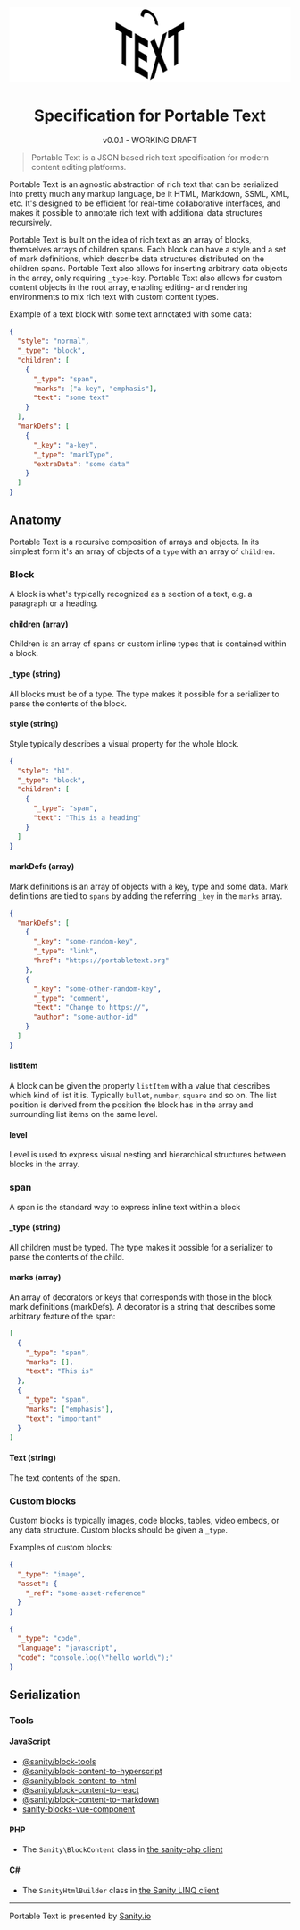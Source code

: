 ![Portable Text Logo](https://raw.githubusercontent.com/portabletext/portabletext/master/logo.svg?sanitize=true)

<div align="center">

<h1> Specification for Portable Text</h1>

<p>v0.0.1 - WORKING DRAFT</p>

</div>

> Portable Text is a JSON based rich text specification for modern content editing platforms.

Portable Text is an agnostic abstraction of rich text that can be serialized into pretty much any markup language, be it HTML, Markdown, SSML, XML, etc. It's designed to be efficient for real-time collaborative interfaces, and makes it possible to annotate rich text with additional data structures recursively.

Portable Text is built on the idea of rich text as an array of blocks, themselves arrays of children spans. Each block can have a style and a set of mark definitions, which describe data structures distributed on the children spans. Portable Text also allows for inserting arbitrary data objects in the array, only requiring `_type`-key. Portable Text also allows for custom content objects in the root array, enabling editing- and rendering environments to mix rich text with custom content types.

Example of a text block with some text annotated with some data:

```json
{
  "style": "normal",
  "_type": "block",
  "children": [
    {
      "_type": "span",
      "marks": ["a-key", "emphasis"],
      "text": "some text"
    }
  ],
  "markDefs": [
    {
      "_key": "a-key",
      "_type": "markType",
      "extraData": "some data"
    }
  ]
}
```

## Anatomy

Portable Text is a recursive composition of arrays and objects. In its simplest form it's an array of objects of a `type` with an array of `children`.

### Block

A block is what's typically recognized as a section of a text, e.g. a paragraph or a heading.

#### children (array)

Children is an array of spans or custom inline types that is contained within a block.

#### \_type (string)

All blocks must be of a type. The type makes it possible for a serializer to parse the contents of the block.

#### style (string)

Style typically describes a visual property for the whole block.

```json
{
  "style": "h1",
  "_type": "block",
  "children": [
    {
      "_type": "span",
      "text": "This is a heading"
    }
  ]
}
```

#### markDefs (array)

Mark definitions is an array of objects with a key, type and some data. Mark definitions are tied to `spans` by adding the referring `_key` in the `marks` array.

```json
{
  "markDefs": [
    {
      "_key": "some-random-key",
      "_type": "link",
      "href": "https://portabletext.org"
    },
    {
      "_key": "some-other-random-key",
      "_type": "comment",
      "text": "Change to https://",
      "author": "some-author-id"
    }
  ]
}
```

#### listItem

A block can be given the property `listItem` with a value that describes which kind of list it is. Typically `bullet`, `number`, `square` and so on. The list position is derived from the position the block has in the array and surrounding list items on the same level.

#### level

Level is used to express visual nesting and hierarchical structures between blocks in the array.

### span

A span is the standard way to express inline text within a block

#### \_type (string)

All children must be typed. The type makes it possible for a serializer to parse the contents of the child.

#### marks (array)

An array of decorators or keys that corresponds with those in the block mark definitions (markDefs). A decorator is a string that describes some arbitrary feature of the span:

```json
[
  {
    "_type": "span",
    "marks": [],
    "text": "This is"
  },
  {
    "_type": "span",
    "marks": ["emphasis"],
    "text": "important"
  }
]
```

#### Text (string)

The text contents of the span.

### Custom blocks

Custom blocks is typically images, code blocks, tables, video embeds, or any data structure. Custom blocks should be given a `_type`.

Examples of custom blocks:

```json
{
  "_type": "image",
  "asset": {
    "_ref": "some-asset-reference"
  }
}
```

```json
{
  "_type": "code",
  "language": "javascript",
  "code": "console.log(\"hello world\");"
}
```

## Serialization

### Tools

#### JavaScript

- [@sanity/block-tools](https://www.npmjs.com/package/%40sanity/block-tools)
- [@sanity/block-content-to-hyperscript](https://www.npmjs.com/package/%40sanity/block-content-to-hyperscript)
- [@sanity/block-content-to-html](https://www.npmjs.com/package/%40sanity/block-content-to-html)
- [@sanity/block-content-to-react](https://www.npmjs.com/package/%40sanity/block-content-to-react)
- [@sanity/block-content-to-markdown](https://www.npmjs.com/package/%40sanity/block-content-to-markdown)
- [sanity-blocks-vue-component](https://www.npmjs.com/package/sanity-blocks-vue-component)

#### PHP

- The `Sanity\BlockContent` class in [the sanity-php client](https://github.com/sanity-io/sanity-php)

#### C#

- The `SanityHtmlBuilder` class in [the Sanity LINQ client](https://github.com/oslofjord/sanity-linq)

---

Portable Text is presented by [Sanity.io](https://github.com/sanity-io)
